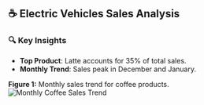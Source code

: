 ## ☕ Electric Vehicles Sales Analysis

### 🔍 Key Insights
- **Top Product**: Latte accounts for 35% of total sales.
- **Monthly Trend**: Sales peak in December and January.

**Figure 1:** Monthly sales trend for coffee products.  
![Monthly Coffee Sales Trend](images/coffee_trends.png)
